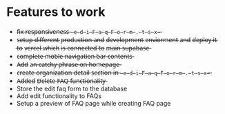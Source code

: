  # Features to work
 
 - f̶i̶x̶ r̶e̶s̶p̶o̶n̶s̶i̶v̶e̶n̶e̶s̶s̶ `̶e̶d̶i̶F̶a̶q̶F̶o̶r̶m̶.̶t̶s̶x̶`̶  
 - s̶e̶t̶u̶p̶ d̶i̶f̶f̶e̶r̶e̶n̶t̶ p̶r̶o̶d̶u̶c̶t̶i̶o̶n̶ a̶n̶d̶ d̶e̶v̶e̶l̶o̶p̶m̶e̶n̶t̶ e̶n̶v̶i̶o̶r̶m̶e̶n̶t̶ a̶n̶d̶ d̶e̶p̶l̶o̶y̶ i̶t̶ t̶o̶ v̶e̶r̶c̶e̶l̶ w̶h̶i̶c̶h̶ i̶s̶ c̶o̶n̶n̶e̶c̶t̶e̶d̶ t̶o̶ m̶a̶i̶n̶ s̶u̶p̶a̶b̶a̶s̶e̶
 - c̶o̶m̶p̶l̶e̶t̶e̶ m̶o̶b̶l̶e̶ n̶a̶v̶i̶g̶a̶t̶i̶o̶n̶ b̶a̶r̶ c̶o̶n̶t̶e̶n̶t̶s̶
 - A̶d̶d̶ a̶n̶ c̶a̶t̶c̶h̶y̶ p̶h̶r̶a̶s̶e̶ o̶n̶ h̶o̶m̶e̶p̶a̶g̶e̶
 - c̶r̶e̶a̶t̶e̶ o̶r̶g̶a̶n̶i̶z̶a̶t̶i̶o̶n̶ d̶e̶t̶a̶i̶l̶ s̶e̶c̶t̶i̶o̶n̶ i̶n̶ `̶e̶d̶i̶F̶a̶q̶F̶o̶r̶m̶.̶t̶s̶x̶`̶
 - A̶d̶d̶e̶d̶ D̶e̶l̶e̶t̶e̶ F̶A̶Q̶ f̶u̶n̶c̶t̶i̶o̶n̶a̶l̶i̶t̶y̶
 - Store the edit faq form to the database 
 - Add edit functionality to FAQs
 - Setup a preview of FAQ page while creating FAQ page